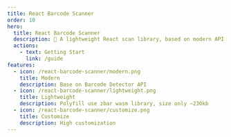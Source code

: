 ```yaml
---
title: React Barcode Scanner
order: 10
hero:
  title: React Barcode Scanner
  description: 📖 A lightweight React scan library, based on modern API
  actions:
    - text: Getting Start
      link: /guide
features:
  - icon: /react-barcode-scanner/modern.png
    title: Modern
    description: Base on Barcode Detector API
  - icon: /react-barcode-scanner/lightweight.png
    title: Lightweight
    description: Polyfill use zbar wasm library, size only ~230kb
  - icon: /react-barcode-scanner/customize.png
    title: Customize
    description: High customization
---
```

